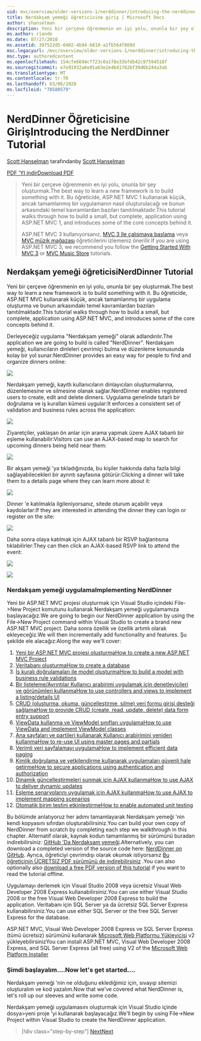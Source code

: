 ```yaml
---
uid: mvc/overview/older-versions-1/nerddinner/introducing-the-nerddinner-tutorial
title: Nerdakşam yemeği öğreticisine giriş | Microsoft Docs
author: shanselman
description: Yeni bir çerçeve öğrenmenin en iyi yolu, onunla bir şey oluşturmak. Bu öğreticide, ASP.NE kullanarak küçük, ancak tamamlanmış bir uygulama oluşturma işlemi gösterilmektedir...
ms.author: riande
ms.date: 07/27/2010
ms.assetid: 397522d5-0402-4b94-b810-a2fb564f869d
msc.legacyurl: /mvc/overview/older-versions-1/nerddinner/introducing-the-nerddinner-tutorial
msc.type: authoredcontent
ms.openlocfilehash: 154cfe6694cf723c0a1f8e33bfdb42c97594518f
ms.sourcegitcommit: e7e91932a6e91a63e2e46417626f39d6b244a3ab
ms.translationtype: MT
ms.contentlocale: tr-TR
ms.lasthandoff: 03/06/2020
ms.locfileid: "78580579"
---
```

# <a name="introducing-the-nerddinner-tutorial"></a><span data-ttu-id="a9168-104">NerdDinner Öğreticisine Giriş</span><span class="sxs-lookup"><span data-stu-id="a9168-104">Introducing the NerdDinner Tutorial</span></span>

<span data-ttu-id="a9168-105">[Scott Hanselman](https://github.com/shanselman) tarafından</span><span class="sxs-lookup"><span data-stu-id="a9168-105">by [Scott Hanselman](https://github.com/shanselman)</span></span>

[<span data-ttu-id="a9168-106">PDF 'YI indir</span><span class="sxs-lookup"><span data-stu-id="a9168-106">Download PDF</span></span>](http://aspnetmvcbook.s3.amazonaws.com/aspnetmvc-nerdinner_v1.pdf)

> <span data-ttu-id="a9168-107">Yeni bir çerçeve öğrenmenin en iyi yolu, onunla bir şey oluşturmak.</span><span class="sxs-lookup"><span data-stu-id="a9168-107">The best way to learn a new framework is to build something with it.</span></span> <span data-ttu-id="a9168-108">Bu öğreticide, ASP.NET MVC 1 kullanarak küçük, ancak tamamlanmış bir uygulamanın nasıl oluşturulacağı ve bunun arkasındaki temel kavramlardan bazıları tanıtılmaktadır.</span><span class="sxs-lookup"><span data-stu-id="a9168-108">This tutorial walks through how to build a small, but complete, application using ASP.NET MVC 1, and introduces some of the core concepts behind it.</span></span>
> 
> <span data-ttu-id="a9168-109">ASP.NET MVC 3 kullanıyorsanız, [MVC 3 Ile çalışmaya başlama](../../older-versions/getting-started-with-aspnet-mvc3/cs/intro-to-aspnet-mvc-3.md) veya [MVC müzik mağazası](../../older-versions/mvc-music-store/mvc-music-store-part-1.md) öğreticilerini izlemeniz önerilir.</span><span class="sxs-lookup"><span data-stu-id="a9168-109">If you are using ASP.NET MVC 3, we recommend you follow the [Getting Started With MVC 3](../../older-versions/getting-started-with-aspnet-mvc3/cs/intro-to-aspnet-mvc-3.md) or [MVC Music Store](../../older-versions/mvc-music-store/mvc-music-store-part-1.md) tutorials.</span></span>

## <a name="nerddinner-tutorial"></a><span data-ttu-id="a9168-110">Nerdakşam yemeği öğreticisi</span><span class="sxs-lookup"><span data-stu-id="a9168-110">NerdDinner Tutorial</span></span>

<span data-ttu-id="a9168-111">Yeni bir çerçeve öğrenmenin en iyi yolu, onunla bir şey oluşturmak.</span><span class="sxs-lookup"><span data-stu-id="a9168-111">The best way to learn a new framework is to build something with it.</span></span> <span data-ttu-id="a9168-112">Bu öğreticide, ASP.NET MVC kullanarak küçük, ancak tamamlanmış bir uygulama oluşturma ve bunun arkasındaki temel kavramlardan bazıları tanıtılmaktadır.</span><span class="sxs-lookup"><span data-stu-id="a9168-112">This tutorial walks through how to build a small, but complete, application using ASP.NET MVC, and introduces some of the core concepts behind it.</span></span>

<span data-ttu-id="a9168-113">Derleyeceğiz uygulama "Nerdakşam yemeği" olarak adlandırılır.</span><span class="sxs-lookup"><span data-stu-id="a9168-113">The application we are going to build is called "NerdDinner".</span></span> <span data-ttu-id="a9168-114">Nerdakşam yemeği, kullanıcıların dinleleri çevrimiçi bulma ve düzenleme konusunda kolay bir yol sunar:</span><span class="sxs-lookup"><span data-stu-id="a9168-114">NerdDinner provides an easy way for people to find and organize dinners online:</span></span>

![](introducing-the-nerddinner-tutorial/_static/image1.png)

<span data-ttu-id="a9168-115">Nerdakşam yemeği, kayıtlı kullanıcıların dinlayıcıları oluşturmalarına, düzenlemesine ve silmesine olanak sağlar.</span><span class="sxs-lookup"><span data-stu-id="a9168-115">NerdDinner enables registered users to create, edit and delete dinners.</span></span> <span data-ttu-id="a9168-116">Uygulama genelinde tutarlı bir doğrulama ve iş kuralları kümesi uygular:</span><span class="sxs-lookup"><span data-stu-id="a9168-116">It enforces a consistent set of validation and business rules across the application:</span></span>

![](introducing-the-nerddinner-tutorial/_static/image2.png)

<span data-ttu-id="a9168-117">Ziyaretçiler, yaklaşan ön anlar için arama yapmak üzere AJAX tabanlı bir eşleme kullanabilir:</span><span class="sxs-lookup"><span data-stu-id="a9168-117">Visitors can use an AJAX-based map to search for upcoming dinners being held near them:</span></span>

![](introducing-the-nerddinner-tutorial/_static/image3.png)

<span data-ttu-id="a9168-118">Bir akşam yemeği 'ya tıkladığınızda, bu kişiler hakkında daha fazla bilgi sağlayabilecekleri bir ayrıntı sayfasına götürür:</span><span class="sxs-lookup"><span data-stu-id="a9168-118">Clicking a dinner will take them to a details page where they can learn more about it:</span></span>

![](introducing-the-nerddinner-tutorial/_static/image4.png)

<span data-ttu-id="a9168-119">Dinner 'e katılmakla ilgileniyorsanız, sitede oturum açabilir veya kaydolarlar:</span><span class="sxs-lookup"><span data-stu-id="a9168-119">If they are interested in attending the dinner they can login or register on the site:</span></span>

![](introducing-the-nerddinner-tutorial/_static/image5.png)

<span data-ttu-id="a9168-120">Daha sonra olaya katılmak için AJAX tabanlı bir RSVP bağlantısına tıklabilirler:</span><span class="sxs-lookup"><span data-stu-id="a9168-120">They can then click an AJAX-based RSVP link to attend the event:</span></span>

![](introducing-the-nerddinner-tutorial/_static/image6.png)

![](introducing-the-nerddinner-tutorial/_static/image7.png)

### <a name="implementing-nerddinner"></a><span data-ttu-id="a9168-121">Nerdakşam yemeği uygulama</span><span class="sxs-lookup"><span data-stu-id="a9168-121">Implementing NerdDinner</span></span>

<span data-ttu-id="a9168-122">Yeni bir ASP.NET MVC projesi oluşturmak için Visual Studio içindeki File-&gt;New Project komutunu kullanarak Nerdakşam yemeği uygulamamıza başlayacağız.</span><span class="sxs-lookup"><span data-stu-id="a9168-122">We are going to begin our NerdDinner application by using the File-&gt;New Project command within Visual Studio to create a brand new ASP.NET MVC project.</span></span> <span data-ttu-id="a9168-123">Daha sonra özellik ve özellik artımlı olarak ekleyeceğiz.</span><span class="sxs-lookup"><span data-stu-id="a9168-123">We will then incrementally add functionality and features.</span></span> <span data-ttu-id="a9168-124">Şu şekilde ele alacağız:</span><span class="sxs-lookup"><span data-stu-id="a9168-124">Along the way we'll cover:</span></span>

1. [<span data-ttu-id="a9168-125">Yeni bir ASP.NET MVC projesi oluşturma</span><span class="sxs-lookup"><span data-stu-id="a9168-125">How to create a new ASP.NET MVC Project</span></span>](create-a-new-aspnet-mvc-project.md)
2. [<span data-ttu-id="a9168-126">Veritabanı oluşturma</span><span class="sxs-lookup"><span data-stu-id="a9168-126">How to create a database</span></span>](create-a-database.md)
3. [<span data-ttu-id="a9168-127">İş kuralı doğrulamaları ile model oluşturma</span><span class="sxs-lookup"><span data-stu-id="a9168-127">How to build a model with business rule validations</span></span>](build-a-model-with-business-rule-validations.md)
4. [<span data-ttu-id="a9168-128">Bir listeleme/Ayrıntılar Kullanıcı arabirimi uygulamak için denetleyicileri ve görünümleri kullanma</span><span class="sxs-lookup"><span data-stu-id="a9168-128">How to use controllers and views to implement a listing/details UI</span></span>](use-controllers-and-views-to-implement-a-listingdetails-ui.md)
5. [<span data-ttu-id="a9168-129">CRUD (oluşturma, okuma, güncelleştirme, silme) veri formu girişi desteği sağlama</span><span class="sxs-lookup"><span data-stu-id="a9168-129">How to provide CRUD (create, read, update, delete) data form entry support</span></span>](provide-crud-create-read-update-delete-data-form-entry-support.md)
6. [<span data-ttu-id="a9168-130">ViewData kullanma ve ViewModel sınıfları uygulama</span><span class="sxs-lookup"><span data-stu-id="a9168-130">How to use ViewData and implement ViewModel classes</span></span>](use-viewdata-and-implement-viewmodel-classes.md)
7. [<span data-ttu-id="a9168-131">Ana sayfaları ve partileri kullanarak Kullanıcı arabirimini yeniden kullanma</span><span class="sxs-lookup"><span data-stu-id="a9168-131">How to re-use UI using master pages and partials</span></span>](re-use-ui-using-master-pages-and-partials.md)
8. [<span data-ttu-id="a9168-132">Verimli veri sayfalamayı uygulama</span><span class="sxs-lookup"><span data-stu-id="a9168-132">How to implement efficient data paging</span></span>](implement-efficient-data-paging.md)
9. [<span data-ttu-id="a9168-133">Kimlik doğrulama ve yetkilendirme kullanarak uygulamaları güvenli hale getirme</span><span class="sxs-lookup"><span data-stu-id="a9168-133">How to secure applications using authentication and authorization</span></span>](secure-applications-using-authentication-and-authorization.md)
10. [<span data-ttu-id="a9168-134">Dinamik güncelleştirmeleri sunmak için AJAX kullanma</span><span class="sxs-lookup"><span data-stu-id="a9168-134">How to use AJAX to deliver dynamic updates</span></span>](use-ajax-to-deliver-dynamic-updates.md)
11. [<span data-ttu-id="a9168-135">Eşleme senaryolarını uygulamak için AJAX kullanma</span><span class="sxs-lookup"><span data-stu-id="a9168-135">How to use AJAX to implement mapping scenarios</span></span>](use-ajax-to-implement-mapping-scenarios.md)
12. [<span data-ttu-id="a9168-136">Otomatik birim testini etkinleştirme</span><span class="sxs-lookup"><span data-stu-id="a9168-136">How to enable automated unit testing</span></span>](enable-automated-unit-testing.md)

<span data-ttu-id="a9168-137">Bu bölümde anlatıyoruz her adımı tamamlayarak Nerdakşam yemeği 'nin kendi kopyasını sıfırdan oluşturabilirsiniz.</span><span class="sxs-lookup"><span data-stu-id="a9168-137">You can build your own copy of NerdDinner from scratch by completing each step we walkthrough in this chapter.</span></span> <span data-ttu-id="a9168-138">Alternatif olarak, kaynak kodun tamamlanmış bir sürümünü buradan indirebilirsiniz: [GitHub 'Da Nerdakşam yemeği](https://github.com/AspNetMVPSamples/NerdDinner).</span><span class="sxs-lookup"><span data-stu-id="a9168-138">Alternatively, you can download a completed version of the source code here: [NerdDinner on GitHub](https://github.com/AspNetMVPSamples/NerdDinner).</span></span> <span data-ttu-id="a9168-139">Ayrıca, öğreticiyi çevrimdışı olarak okumak istiyorsanız [Bu öğreticinin ÜCRETSIZ PDF sürümünü de indirebilirsiniz](http://aspnetmvcbook.s3.amazonaws.com/aspnetmvc-nerdinner_v1.pdf) .</span><span class="sxs-lookup"><span data-stu-id="a9168-139">You can also optionally also [download a free PDF version of this tutorial](http://aspnetmvcbook.s3.amazonaws.com/aspnetmvc-nerdinner_v1.pdf) if you want to read the tutorial offline.</span></span>

<span data-ttu-id="a9168-140">Uygulamayı derlemek için Visual Studio 2008 veya ücretsiz Visual Web Developer 2008 Express kullanabilirsiniz.</span><span class="sxs-lookup"><span data-stu-id="a9168-140">You can use either Visual Studio 2008 or the free Visual Web Developer 2008 Express to build the application.</span></span> <span data-ttu-id="a9168-141">Veritabanı için SQL Server ya da ücretsiz SQL Server Express kullanabilirsiniz.</span><span class="sxs-lookup"><span data-stu-id="a9168-141">You can use either SQL Server or the free SQL Server Express for the database.</span></span>

<span data-ttu-id="a9168-142">ASP.NET MVC, Visual Web Developer 2008 Express ve SQL Server Express (tümü ücretsiz) sürümünü kullanarak [Microsoft Web Platformu Yükleyicisi](https://www.microsoft.com/web/downloads/platform.aspx) v2 yükleyebilirsiniz</span><span class="sxs-lookup"><span data-stu-id="a9168-142">You can install ASP.NET MVC, Visual Web Developer 2008 Express, and SQL Server Express (all free) using V2 of the [Microsoft Web Platform Installer](https://www.microsoft.com/web/downloads/platform.aspx)</span></span>

### <a name="now-lets-get-started"></a><span data-ttu-id="a9168-143">Şimdi başlayalım....</span><span class="sxs-lookup"><span data-stu-id="a9168-143">Now let's get started....</span></span>

<span data-ttu-id="a9168-144">Nerdakşam yemeği 'nin ne olduğunu eklediğimiz için, sıvayıp sitemizi oluşturalım ve kod yazalım.</span><span class="sxs-lookup"><span data-stu-id="a9168-144">Now that we've covered what NerdDinner is, let's roll up our sleeves and write some code.</span></span>

<span data-ttu-id="a9168-145">Nerdakşam yemeği uygulamasını oluşturmak için Visual Studio içinde dosya&gt;yeni proje 'yi kullanarak başlayacağız.</span><span class="sxs-lookup"><span data-stu-id="a9168-145">We'll begin by using File-&gt;New Project within Visual Studio to create the NerdDinner application.</span></span>

> [!div class="step-by-step"]
> [<span data-ttu-id="a9168-146">Next</span><span class="sxs-lookup"><span data-stu-id="a9168-146">Next</span></span>](create-a-new-aspnet-mvc-project.md)
